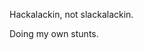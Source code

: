 <!--- Can't stowaway off this anymore Lol
![BlackPropaganda's GitHub stats](https://github-readme-stats-v5z5.vercel.app/api?username=blackpropaganda&theme=midnight-purple&count_private=true)
--->

Hackalackin, not slackalackin.


Doing my own stunts.

<!---
blackinkcyber/blackinkcyber is a ✨ special ✨ repository because its `README.md` (this file) appears on your GitHub profile.
You can click the Preview link to take a look at your changes.
--->

